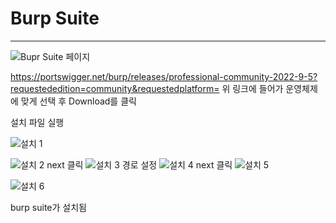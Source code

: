 # Burp Suite
---

 
     
![Bupr Suite 페이지](https://user-images.githubusercontent.com/53963779/201017737-f256aac5-1f8a-4bf4-921d-5842c057be01.png)

https://portswigger.net/burp/releases/professional-community-2022-9-5?requestededition=community&requestedplatform=
위 링크에 들어가 운영체제에 맞게 선택 후 Download를 클릭

설치 파일 실행

![설치 1](https://user-images.githubusercontent.com/53963779/201018300-afed8ade-da47-49f6-8a02-3812b4119473.png)

![설치 2](https://user-images.githubusercontent.com/53963779/201019612-969d3851-5622-4768-866b-4c0f2435a638.png)
next 클릭
![설치 3](https://user-images.githubusercontent.com/53963779/201019778-cd1787c6-470d-4a3f-a663-049e912be370.png)
경로 설정
![설치 4](https://user-images.githubusercontent.com/53963779/201019864-a75fa9a3-13cf-4744-affa-9ff871562298.png)
next 클릭
![설치 5](https://user-images.githubusercontent.com/53963779/201019952-a7617312-d5f4-421d-a078-dadf22909d71.png)

![설치 6](https://user-images.githubusercontent.com/53963779/201020057-68d79904-7cf9-4aab-9b10-2e82271fbb15.png)

burp suite가 설치됨






